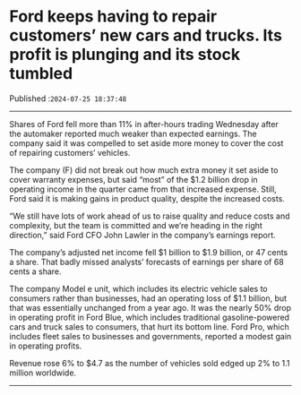 # Ford keeps having to repair customers’ new cars and trucks. Its profit is plunging and its stock tumbled

Published :`2024-07-25 18:37:48`

---

Shares of Ford fell more than 11% in after-hours trading Wednesday after the automaker reported much weaker than expected earnings. The company said it was compelled to set aside more money to cover the cost of repairing customers’ vehicles.

The company (F) did not break out how much extra money it set aside to cover warranty expenses, but said “most” of the $1.2 billion drop in operating income in the quarter came from that increased expense. Still, Ford said it is making gains in product quality, despite the increased costs.

“We still have lots of work ahead of us to raise quality and reduce costs and complexity, but the team is committed and we’re heading in the right direction,” said Ford CFO John Lawler in the company’s earnings report.

The company’s adjusted net income fell $1 billion to $1.9 billion, or 47 cents a share. That badly missed analysts’ forecasts of earnings per share of 68 cents a share.

The company Model e unit, which includes its electric vehicle sales to consumers rather than businesses, had an operating loss of $1.1 billion, but that was essentially unchanged from a year ago. It was the nearly 50% drop in operating profit in Ford Blue, which includes traditional gasoline-powered cars and truck sales to consumers, that hurt its bottom line. Ford Pro, which includes fleet sales to businesses and governments, reported a modest gain in operating profits.

Revenue rose 6% to $4.7 as the number of vehicles sold edged up 2% to 1.1 million worldwide.

---

